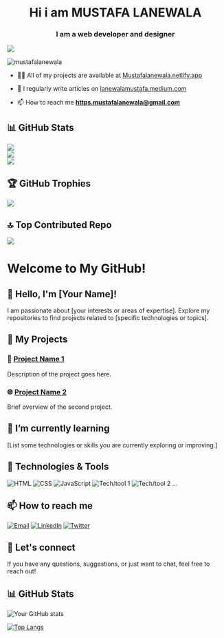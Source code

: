 <h1 align="center">Hi i am MUSTAFA LANEWALA</h1>
<h3 align="center">I am a web developer and designer</h3>

[![](https://visitcount.itsvg.in/api?id=mustafalanewala&icon=5&color=12)](https://visitcount.itsvg.in)



<p align="left"> <img src="https://komarev.com/ghpvc/?username=mustafalanewala&label=Profile%20views&color=0e75b6&style=flat" alt="mustafalanewala" /> </p>


- 👨‍💻 All of my projects are available at [Mustafalanewala.netlify.app](Mustafalanewala.netlify.app)

- 📝 I regularly write articles on [lanewalamustafa.medium.com](lanewalamustafa.medium.com)

- 📫 How to reach me **https.mustafalanewala@gmail.com**

## 📊 GitHub Stats
![](https://github-readme-stats.vercel.app/api?username=mustafalanewala&theme=chartreuse-dark&hide_border=false&include_all_commits=true&count_private=false)<br/>
![](https://github-readme-streak-stats.herokuapp.com/?user=mustafalanewala&theme=chartreuse-dark&hide_border=false)<br/>
![](https://github-readme-stats.vercel.app/api/top-langs/?username=mustafalanewala&theme=chartreuse-dark&hide_border=false&include_all_commits=true&count_private=false&layout=compact)

## 🏆 GitHub Trophies
![](https://github-profile-trophy.vercel.app/?username=mustafalanewala&theme=darkhub&no-frame=true&no-bg=false&margin-w=4)

## 🔝 Top Contributed Repo
![](https://github-contributor-stats.vercel.app/api?username=mustafalanewala&limit=5&theme=dark&combine_all_yearly_contributions=true)

# Welcome to My GitHub!

## 👋 Hello, I'm [Your Name]!

I am passionate about [your interests or areas of expertise]. Explore my repositories to find projects related to [specific technologies or topics].

## 🚀 My Projects

### 🚧 [Project Name 1](link_to_project_1)
Description of the project goes here.

### 🌐 [Project Name 2](link_to_project_2)
Brief overview of the second project.

## 🌱 I’m currently learning

[List some technologies or skills you are currently exploring or improving.]

## 🔧 Technologies & Tools

![HTML](https://img.shields.io/badge/HTML-Your_Color?style=flat-square&logo=html5&logoColor=white)
![CSS](https://img.shields.io/badge/CSS-Your_Color?style=flat-square&logo=css3&logoColor=white)
![JavaScript](https://img.shields.io/badge/JavaScript-Your_Color?style=flat-square&logo=javascript&logoColor=white)
![Tech/tool 1](https://img.shields.io/badge/Tech/tool1-Your_Color?style=flat-square&logo=tech1&logoColor=white)
![Tech/tool 2](https://img.shields.io/badge/Tech/tool2-Your_Color?style=flat-square&logo=tech2&logoColor=white)
...

## 📫 How to reach me

[![Email](https://img.shields.io/badge/Email-Your_Email-blue?style=flat-square&logo=gmail)](mailto:your_email@example.com)
[![LinkedIn](https://img.shields.io/badge/LinkedIn-Connect-blue?style=flat-square&logo=linkedin)](link_to_linkedin_profile)
[![Twitter](https://img.shields.io/badge/Twitter-Follow-blue?style=flat-square&logo=twitter)](link_to_twitter_profile)

## 🤝 Let's connect

If you have any questions, suggestions, or just want to chat, feel free to reach out!

## 📊 GitHub Stats

![Your GitHub stats](https://github-readme-stats.vercel.app/api?username=Mustafalanewala&show_icons=true&theme=radical)

[![Top Langs](https://github-readme-stats.vercel.app/api/top-langs/?username=Mustafalanewala&layout=compact)](https://github.com/anuraghazra/github-readme-stats)

